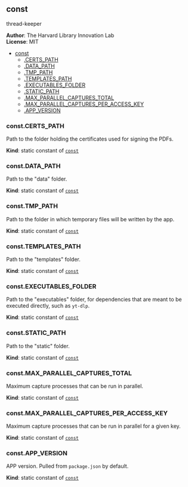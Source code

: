 <a name="module_const"></a>

## const
thread-keeper

**Author**: The Harvard Library Innovation Lab  
**License**: MIT  

* [const](#module_const)
    * [.CERTS_PATH](#module_const.CERTS_PATH)
    * [.DATA_PATH](#module_const.DATA_PATH)
    * [.TMP_PATH](#module_const.TMP_PATH)
    * [.TEMPLATES_PATH](#module_const.TEMPLATES_PATH)
    * [.EXECUTABLES_FOLDER](#module_const.EXECUTABLES_FOLDER)
    * [.STATIC_PATH](#module_const.STATIC_PATH)
    * [.MAX_PARALLEL_CAPTURES_TOTAL](#module_const.MAX_PARALLEL_CAPTURES_TOTAL)
    * [.MAX_PARALLEL_CAPTURES_PER_ACCESS_KEY](#module_const.MAX_PARALLEL_CAPTURES_PER_ACCESS_KEY)
    * [.APP_VERSION](#module_const.APP_VERSION)

<a name="module_const.CERTS_PATH"></a>

### const.CERTS\_PATH
Path to the folder holding the certificates used for signing the PDFs.

**Kind**: static constant of [<code>const</code>](#module_const)  
<a name="module_const.DATA_PATH"></a>

### const.DATA\_PATH
Path to the "data" folder.

**Kind**: static constant of [<code>const</code>](#module_const)  
<a name="module_const.TMP_PATH"></a>

### const.TMP\_PATH
Path to the folder in which temporary files will be written by the app.

**Kind**: static constant of [<code>const</code>](#module_const)  
<a name="module_const.TEMPLATES_PATH"></a>

### const.TEMPLATES\_PATH
Path to the "templates" folder.

**Kind**: static constant of [<code>const</code>](#module_const)  
<a name="module_const.EXECUTABLES_FOLDER"></a>

### const.EXECUTABLES\_FOLDER
Path to the "executables" folder, for dependencies that are meant to be executed directly, such as `yt-dlp`.

**Kind**: static constant of [<code>const</code>](#module_const)  
<a name="module_const.STATIC_PATH"></a>

### const.STATIC\_PATH
Path to the "static" folder.

**Kind**: static constant of [<code>const</code>](#module_const)  
<a name="module_const.MAX_PARALLEL_CAPTURES_TOTAL"></a>

### const.MAX\_PARALLEL\_CAPTURES\_TOTAL
Maximum capture processes that can be run in parallel.

**Kind**: static constant of [<code>const</code>](#module_const)  
<a name="module_const.MAX_PARALLEL_CAPTURES_PER_ACCESS_KEY"></a>

### const.MAX\_PARALLEL\_CAPTURES\_PER\_ACCESS\_KEY
Maximum capture processes that can be run in parallel for a given key.

**Kind**: static constant of [<code>const</code>](#module_const)  
<a name="module_const.APP_VERSION"></a>

### const.APP\_VERSION
APP version. Pulled from `package.json` by default.

**Kind**: static constant of [<code>const</code>](#module_const)  

